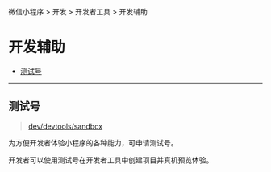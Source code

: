 微信小程序 > 开发 > 开发者工具 > 开发辅助

# 开发辅助

- [测试号](#sandbox)

<hr id="sandbox"/>

## 测试号

> [dev/devtools/sandbox](https://developers.weixin.qq.com/miniprogram/dev/devtools/sandbox.html)

为方便开发者体验小程序的各种能力，可申请测试号。

开发者可以使用测试号在开发者工具中创建项目并真机预览体验。
